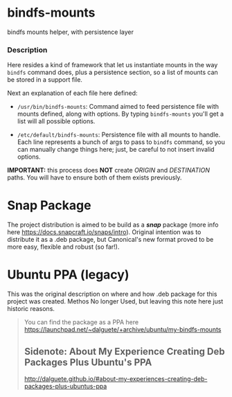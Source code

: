 # bindfs-mounts

bindfs mounts helper, with persistence layer

### Description

Here resides a kind of framework that let us instantiate mounts in the way `bindfs`
command does, plus a persistence section, so a list of mounts can be stored in a
support file.

Next an explanation of each file here defined:

* `/usr/bin/bindfs-mounts`: Command aimed to feed persistence file with
mounts defined, along with options. By typing `bindfs-mounts` you'll get a list
will all possible options.

* `/etc/default/bindfs-mounts`: Persistence file with all mounts to handle. Each
line represents a bunch of args to pass to `bindfs` command, so you can manually
change things here; just, be careful to not insert invalid options.

**IMPORTANT:** this process does **NOT** create *ORIGIN* and *DESTINATION* paths.
You will have to ensure both of them exists previously.

Snap Package
============

The project distribution is aimed to be build as a ***snap*** package (more info here https://docs.snapcraft.io/snaps/intro).
Original intention was to distribute it as a .deb package, but Canonical's new format
proved to be more easy, flexible and robust (so far!).

Ubuntu PPA (legacy)
===================

This was the original description on where and how .deb package for this project was created.
Methos No longer Used, but leaving this note here just historic reasons.

> You can find the package as a PPA here https://launchpad.net/~dalguete/+archive/ubuntu/my-bindfs-mounts
> 
> Sidenote: About My Experience Creating Deb Packages Plus Ubuntu's PPA
> ---------------------------------------------------------------------
> 
> http://dalguete.github.io/#about-my-experiences-creating-deb-packages-plus-ubuntus-ppa